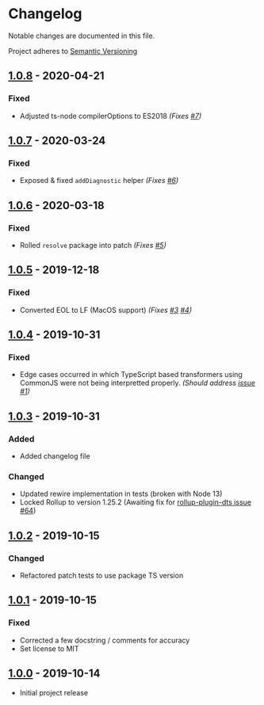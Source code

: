 # Changelog

Notable changes are documented in this file.

Project adheres to [Semantic Versioning](https://semver.org/spec/v2.0.0.html)

## [1.0.8] - 2020-04-21

### Fixed
- Adjusted ts-node compilerOptions to ES2018
  _(Fixes [#7](https://github.com/nonara/ts-patch/issues/7))_
  
## [1.0.7] - 2020-03-24

### Fixed
- Exposed & fixed `addDiagnostic` helper
  _(Fixes [#6](https://github.com/nonara/ts-patch/issues/6))_
  
## [1.0.6] - 2020-03-18

### Fixed
- Rolled `resolve` package into patch
  _(Fixes [#5](https://github.com/nonara/ts-patch/issues/5))_
  
## [1.0.5] - 2019-12-18

### Fixed
- Converted EOL to LF (MacOS support)
  _(Fixes [#3](https://github.com/nonara/ts-patch/issues/3) [#4](https://github.com/nonara/ts-patch/issues/4))_
  
## [1.0.4] - 2019-10-31

### Fixed
- Edge cases occurred in which TypeScript based transformers using CommonJS were not being interpretted properly. 
  _(Should address [issue #1](https://github.com/nonara/ts-patch/issues/1))_

## [1.0.3] - 2019-10-31

### Added
- Added changelog file

### Changed
- Updated rewire implementation in tests (broken with Node 13)
- Locked Rollup to version 1.25.2 (Awaiting fix for [rollup-plugin-dts issue #64](https://github.com/Swatinem/rollup-plugin-dts/issues/64))

## [1.0.2] - 2019-10-15

### Changed 
- Refactored patch tests to use package TS version

## [1.0.1] - 2019-10-15

### Fixed
- Corrected a few docstring / comments for accuracy
- Set license to MIT

## [1.0.0] - 2019-10-14

- Initial project release

[1.0.8]: https://github.com/nonara/ts-patch/compare/v1.0.7...v1.0.8
[1.0.7]: https://github.com/nonara/ts-patch/compare/v1.0.6...v1.0.7
[1.0.6]: https://github.com/nonara/ts-patch/compare/v1.0.5...v1.0.6
[1.0.5]: https://github.com/nonara/ts-patch/compare/v1.0.4...v1.0.5
[1.0.4]: https://github.com/nonara/ts-patch/compare/v1.0.3...v1.0.4
[1.0.3]: https://github.com/nonara/ts-patch/compare/v1.0.2...v1.0.3
[1.0.2]: https://github.com/nonara/ts-patch/compare/v1.0.1...v1.0.2
[1.0.1]: https://github.com/nonara/ts-patch/compare/v1.0.0...v1.0.1
[1.0.0]: https://github.com/nonara/ts-patch/releases/tag/v1.0.0
